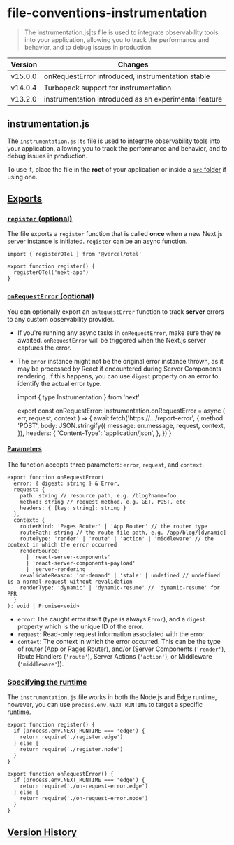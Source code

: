 # file-conventions-instrumentation

> The instrumentation.js|ts file is used to integrate observability tools into your application, allowing you to track the performance and behavior, and to debug issues in production.

| Version | Changes                                               |
| ------- | ----------------------------------------------------- |
| v15.0.0 | onRequestError introduced, instrumentation stable     |
| v14.0.4 | Turbopack support for instrumentation                 |
| v13.2.0 | instrumentation introduced as an experimental feature |

## instrumentation.js

The `instrumentation.js|ts` file is used to integrate observability tools into your application, allowing you to track the performance and behavior, and to debug issues in production.

To use it, place the file in the **root** of your application or inside a [`src` folder](/docs/app/api-reference/file-conventions/src-folder) if using one.

## [Exports](#exports)

### [`register` (optional)](#register-optional)

The file exports a `register` function that is called **once** when a new Next.js server instance is initiated. `register` can be an async function.

    import { registerOTel } from '@vercel/otel'
     
    export function register() {
      registerOTel('next-app')
    }

### [`onRequestError` (optional)](#onrequesterror-optional)

You can optionally export an `onRequestError` function to track **server** errors to any custom observability provider.

*   If you're running any async tasks in `onRequestError`, make sure they're awaited. `onRequestError` will be triggered when the Next.js server captures the error.
*   The `error` instance might not be the original error instance thrown, as it may be processed by React if encountered during Server Components rendering. If this happens, you can use `digest` property on an error to identify the actual error type.

    import { type Instrumentation } from 'next'
     
    export const onRequestError: Instrumentation.onRequestError = async (
      err,
      request,
      context
    ) => {
      await fetch('https://.../report-error', {
        method: 'POST',
        body: JSON.stringify({
          message: err.message,
          request,
          context,
        }),
        headers: {
          'Content-Type': 'application/json',
        },
      })
    }

#### [Parameters](#parameters)

The function accepts three parameters: `error`, `request`, and `context`.

    export function onRequestError(
      error: { digest: string } & Error,
      request: {
        path: string // resource path, e.g. /blog?name=foo
        method: string // request method. e.g. GET, POST, etc
        headers: { [key: string]: string }
      },
      context: {
        routerKind: 'Pages Router' | 'App Router' // the router type
        routePath: string // the route file path, e.g. /app/blog/[dynamic]
        routeType: 'render' | 'route' | 'action' | 'middleware' // the context in which the error occurred
        renderSource:
          | 'react-server-components'
          | 'react-server-components-payload'
          | 'server-rendering'
        revalidateReason: 'on-demand' | 'stale' | undefined // undefined is a normal request without revalidation
        renderType: 'dynamic' | 'dynamic-resume' // 'dynamic-resume' for PPR
      }
    ): void | Promise<void>

*   `error`: The caught error itself (type is always `Error`), and a `digest` property which is the unique ID of the error.
*   `request`: Read-only request information associated with the error.
*   `context`: The context in which the error occurred. This can be the type of router (App or Pages Router), and/or (Server Components (`'render'`), Route Handlers (`'route'`), Server Actions (`'action'`), or Middleware (`'middleware'`)).

### [Specifying the runtime](#specifying-the-runtime)

The `instrumentation.js` file works in both the Node.js and Edge runtime, however, you can use `process.env.NEXT_RUNTIME` to target a specific runtime.

    export function register() {
      if (process.env.NEXT_RUNTIME === 'edge') {
        return require('./register.edge')
      } else {
        return require('./register.node')
      }
    }
     
    export function onRequestError() {
      if (process.env.NEXT_RUNTIME === 'edge') {
        return require('./on-request-error.edge')
      } else {
        return require('./on-request-error.node')
      }
    }

## [Version History](#version-history)

